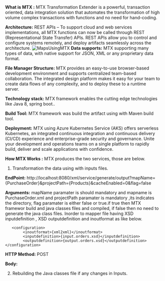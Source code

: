 **What is MTX :**
MTX Transformation Extender is a powerful, transaction oriented, data integration solution that automates the transformation of high volume complex transactions with functions and no need for hand-coding.

**Architecture:**
REST APIs – To support cloud and web services implementations, all MTX  functions can now be called through REST (Representational State Transfer) APIs. REST APIs allow you to control and configure systems remotely, and deploy artifacts seamlessly across the architecture.
![MapsUsingMTX](images/MapsUsingMTX.png)
**Data supports:**
MTX supporting many types of data, with native support for JSON, XML or any proprietary data format.

**File Manager Structure:**
MTX provides an easy-to-use browser-based development environment and supports centralized team-based collaboration. The integrated design platform makes it easy for your team to create data flows of any complexity, and to deploy these to a runtime server.

**Technology stack:**
MTX framework enables the cutting edge technologies like Java 8, spring boot..

**Build Tool:**
MTX framework was build the artifact using with Maven build tool.

**Deployment:**
MTX using Azure Kubernetes Service (AKS) offers serverless Kubernetes, an integrated continuous integration and continuous delivery (CI/CD) experience and enterprise-grade security and governance. Unite your development and operations teams on a single platform to rapidly build, deliver and scale applications with confidence.

**How MTX Works :**
MTX produces the two services, those are below.
1. Transformation the data using with inputs files.

**EndPoint:**
http://localhost:8080/xml/service/generate/output?mapName={PurchaseOrder}&projectPath={Products}&cacheEnabled=0&flag=false

**Arguments:** mapName paramater is should mandatory and mapname is PurchaseOrder.xml and projectPath paramater is mandatory ,its indicates the directory, flag paramater is either false or true.if true then MTX framewor  build and java classes files and compiled, if false then no need to generate the java class files.
Inorder to mapper file  having XSD inputdefinition , XSD outputdefinition and inoutformat as like below.

       <configuration>
			<inoutformat>{xml2xml}</inoutformat>
			<inputdefinition>{input.orders.xsd}</inputdefinition>
			<outputdefinition>{output.orders.xsd}</outputdefinition>
	</configuration>

**HTTP Method:** POST

**Body:**



2. Rebuilding the Java classes file if any changes in Inputs.







